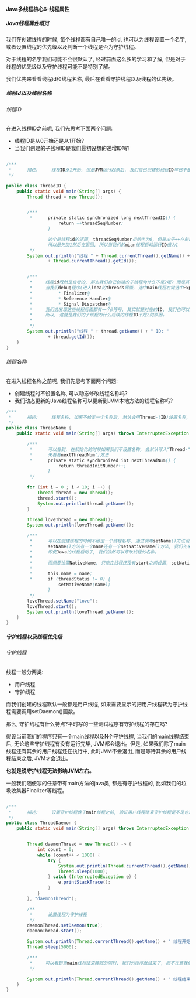 #### Java多线程核心6-线程属性

##### Java线程属性概览
我们在创建线程的时候, 每个线程都有自己唯一的id, 也可以为线程设置一个名字, 或者设置线程的优先级以及判断一个线程是否为守护线程。

对于线程的名字我们可能不会很默认了, 经过前面这么多的学习和了解, 但是对于线程的优先级以及守护线程可能不是特别了解。

我们优先来看看线程id和线程名称, 最后在看看守护线程以及线程的优先级。

##### 线程id以及线程名称

###### 线程ID
在进入线程ID之前呢, 我们先思考下面两个问题:
  * 线程ID是从0开始还是从1开始?
  * 当我们创建的子线程ID是我们最初设想的递增ID吗?


```java

/***
 *      描述:     线程ID从1开始, 但是JVM运行起来后, 我们自己创建的线程ID早已不是2
 */

public class ThreadID {
    public static void main(String[] args) {
        Thread thread = new Thread();


        /***
         *      private static synchronized long nextThreadID() {
                    return ++threadSeqNumber;
                }

                这个是线程id的逻辑, threadSeqNumber初始化为0, 但是由于++在前面
                所以是先加1然后在返回, 所以当我们的mian线程启动运行ID值为1
         */
        System.out.println("线程 " + Thread.currentThread().getName() + " ID: "
                + Thread.currentThread().getId());


        /***
         *     线程id既然是自增的, 那么我们自己创建的子线程为什么不是2呢? 而是其它的数值了呢?
         *     当我们debug程序(进入idea的threads界面, 选中main线程右键选中Export Threads), 会发现在启动子线程之前JVM就已经启动了其它线程了
         *          * Finalizer@
         *          * Reference Handler@
         *          * Signal Dispatcher@
         *     我们会发现这些线程后面都有一个@符号, 其实就是对应的ID, 我们也可以看到main@1信息
         *     所以, 这就是我们的子线程为什么后续的线程ID不是2的原因。
         *
         */
        System.out.println("线程 " + thread.getName() + " ID: "
                + thread.getId());
    }
}
```

###### 线程名称
在进入线程名称之前呢, 我们先思考下面两个问题:
  * 创建线程时不设置名称, 可以动态修改线程名称吗?
  * 我们动态更新的Java线程名称可以更新到JVM本地方法的线程名称吗?

```java
/***
 *      描述:     线程名称, 如果不给定一个名称后, 默认会用Thread-(ID)设置名称, ID从0开始
 */
public class ThreadName {
    public static void main(String[] args) throws InterruptedException {

        /***
         *      可以看到, 在初始化的时候如果我们不设置名称, 会默认写入"Thread-" + nextThreadNum()
         *      来看看nextThreadNum()方法
         *      private static synchronized int nextThreadNum() {
                    return threadInitNumber++;
                }
         */

        for (int i = 0 ; i < 10; i ++) {
            Thread thread = new Thread();
            thread.start();
            System.out.println(thread.getName());
        }

        Thread loveThread = new Thread();
        System.out.println(loveThread.getName());

        /***
         *      可以在创建线程的时候不给定一个线程名称, 通过调用setName()方法设置线程名称
         *      setName()方法有一个name还有一个setNativeName()方法, 我们先来说说name就是我们Java线程的名称
         *      即使Java的线程启动了, 我们依然可以修改线程的名称。
         *      
         *      而想要设置NativeName, 只能在线程还没有start之前设置, setNativeName是一个本地方法
         *
         *      this.name = name;
         *      if (threadStatus != 0) {
                    setNativeName(name);
                }
         */
        loveThread.setName("love");
        loveThread.start();
        System.out.println(loveThread.getName());
    }
}
```


##### 守护线程以及线程优先级

###### 守护线程

线程一般分两类:
  * 用户线程
  * 守护线程

而我们创建的线程默认一般都是用户线程, 如果需要显示的把用户线程转为守护线程需要调用setDaemon()函数。

那么, 守护线程有什么特点?平时写的一些测试程序有守护线程的存在吗?

假设当前我们的程序只有一个main线程以及N个守护线程, 当我们的main线程结束后, 无论这些守护线程有没有运行完毕, JVM都会退出。但是, 如果我们除了main线程还有其余的用户线程还在执行中, 此时JVM不会退出, 而是等待其余的用户线程结束之后, JVM才会退出。

**也就是说守护线程无法影响JVM左右。**

一般我们随便写的任意带有main方法的java类, 都是有守护线程的, 比如我们的垃圾收集器Finalizer等线程。


```java

/***
 *      描述:     设置守护线程晚于main线程之前, 验证用户线程结束守护线程是不是也退出了
 */
public class ThreadDaemon {
    public static void main(String[] args) throws InterruptedException {


        Thread daemonThread = new Thread(() -> {
            int count = 0;
            while (count++ < 1000) {
                try {
                    System.out.println(Thread.currentThread().getName() + " : " + count);
                    Thread.sleep(1000);
                } catch (InterruptedException e) {
                    e.printStackTrace();
                }
            }
        }, "daemonThread");

        /**
         *      设置线程为守护线程
         */
        daemonThread.setDaemon(true);
        daemonThread.start();

        System.out.println(Thread.currentThread().getName() + " 线程开始等待中...");
        Thread.sleep(5000);

        /***
         *     可以看到当main线程结束睡眠的同时, 我们的程序就结束了, 而不在意我们的守护线程有没有执行完毕
         */

        System.out.println(Thread.currentThread().getName() + " 线程结束了...");
    }
}
```
